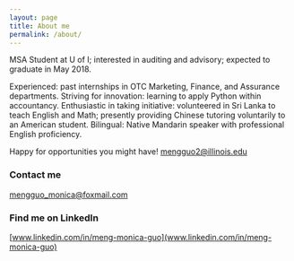 ```yaml
---
layout: page
title: About me
permalink: /about/
---
```


MSA Student at U of I; interested in auditing and advisory; expected to graduate in May 2018.

Experienced: past internships in OTC Marketing, Finance, and Assurance departments.
Striving for innovation: learning to apply Python within accountancy.
Enthusiastic in taking initiative: volunteered in Sri Lanka to teach English and Math; presently providing Chinese tutoring voluntarily to an American student.
Bilingual: Native Mandarin speaker with professional English proficiency.

Happy for opportunities you might have! mengguo2@illinois.edu

### Contact me

[mengguo_monica@foxmail.com](mailto:mengguo_monica@foxmail.com)

### Find me on LinkedIn

[www.linkedin.com/in/meng-monica-guo](www.linkedin.com/in/meng-monica-guo)
